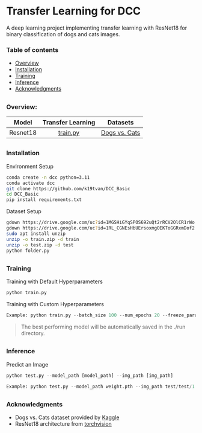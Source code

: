 # Transfer Learning for DCC
A deep learning project implementing transfer learning with ResNet18 for binary classification of dogs and cats images.

### Table of contents

- [Overview](#overview)
- [Installation](#installation)
- [Training](#training)
- [Inference](#nference)
- [Acknowledgments](#acknowledgments)


## 
### Overview:
| Model | Transfer Learning | Datasets |
| :---: | :---:             | :---:    |
| Resnet18 | [train.py](/train.py) | [Dogs vs. Cats](https://www.kaggle.com/competitions/dogs-vs-cats/data?select=test1.zip)

##
### Installation

Environment Setup
```bash
conda create -n dcc python=3.11
conda activate dcc
git clone https://github.com/k19tvan/DCC_Basic
cd DCC_Basic
pip install requirements.txt
```

Dataset Setup
```bash
gdown https://drive.google.com/uc?id=1MGSHiGYqSPOS692uQt2rRCV2OlCR1rWo
gdown https://drive.google.com/uc?id=1RL_CGNEsHbUErsoxmgOEKToGGRxmDof2
sudo apt install unzip
unzip -o train.zip -d train
unzip -o test.zip -d test
python folder.py
```

##
### Training
Training with Default Hyperparameters
```python
python train.py 
```

Training with Custom Hyperparameters
```python
Example: python train.py --batch_size 100 --num_epochs 20 --freeze_params False ...
```

>The best performing model will be automatically saved in the ./run directory.
##
### Inference
Predict an Image
```python
python test.py --model_path [model_path] --img_path [img_path]
```

```python
Example: python test.py --model_path weight.pth --img_path test/test/1.png
```

##
### Acknowledgments

- Dogs vs. Cats dataset provided by [Kaggle](https://www.kaggle.com/competitions/dogs-vs-cats)
- ResNet18 architecture from [torchvision](https://pytorch.org/vision/stable/models.html)
